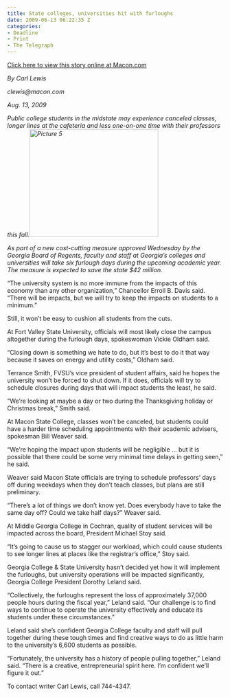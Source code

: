 ```yaml
---
title: State colleges, universities hit with furloughs
date: 2009-06-13 06:22:35 Z
categories:
- Deadline
- Print
- The Telegraph
---
```


<p><a href="http://www.macon.com/2009/08/13/808286/state-colleges-universities-hit.html">Click here to view this story online at Macon.com</a></p>
<p><em>By Carl Lewis</em></p>
<p><em>clewis@macon.com</em></p>
<p><em>Aug. 13, 2009</em></p>
<p><em>Public college students in the midstate may experience canceled classes, longer lines at the cafeteria and less one-on-one time with their professors this fall.<a href="{{ site.baseurl }}/assets/Picture-5.png"><img class="size-medium wp-image-168 alignright" title="Picture 5" src="{{ site.baseurl }}/assets/Picture-5.png" alt="Picture 5" width="300" height="251" /></a></em></p>
<p><em>As part of a new cost-cutting measure approved Wednesday by the Georgia Board of Regents, faculty and staff at Georgia’s colleges and universities will take six furlough days during the upcoming academic year. The measure is expected to save the state $42 million.</em></p>
<div id="story_text_remaining">
<p>“The university system is no more immune from the impacts of this  economy than any other organization,” Chancellor Erroll B. Davis said.  “There will be impacts, but we will try to keep the impacts on students  to a minimum.”</p>
<p>Still, it won’t be easy to cushion all students  from the cuts.</p>
<p>At Fort Valley State University, officials will  most likely close the campus altogether during the furlough days,  spokeswoman Vickie Oldham said.</p>
<p>“Closing down is something we hate  to do, but it’s best to do it that way because it saves on energy and  utility costs,” Oldham said.</p>
<p>Terrance Smith, FVSU’s vice president  of student affairs, said he hopes the university won’t be forced to  shut down. If it does, officials will try to schedule closures during  days that will impact students the least, he said.</p>
<p>“We’re looking  at maybe a day or two during the Thanksgiving holiday or Christmas  break,” Smith said.</p>
<p>At Macon State College, classes won’t be  canceled, but students could have a harder time scheduling appointments  with their academic advisers, spokesman Bill Weaver said.</p>
<p>“We’re  hoping the impact upon students will be negligible ... but it is  possible that there could be some very minimal time delays in getting  seen,” he said.</p>
<p>Weaver said Macon State officials are trying to  schedule professors’ days off during weekdays when they don’t teach  classes, but plans are still preliminary.</p>
<p>“There’s a lot of things  we don’t know yet. Does everybody have to take the same day off? Could  we take half days?” Weaver said.</p>
<p>At Middle Georgia College in  Cochran, quality of student services will be impacted across the board,  President Michael Stoy said.</p>
<p>“It’s going to cause us to stagger  our workload, which could cause students to see longer lines at places  like the registrar’s office,” Stoy said.</p>
<p>Georgia College &amp;  State University hasn’t decided yet how it will implement the furloughs,  but university operations will be impacted significantly, Georgia  College President Dorothy Leland said.</p>
<p>“Collectively, the  furloughs represent the loss of approximately 37,000 people hours during  the fiscal year,” Leland said. “Our challenge is to find ways to  continue to operate the university effectively and educate its students  under these circumstances.”</p>
<p>Leland said she’s confident Georgia  College faculty and staff will pull together during these tough times  and find creative ways to do as little harm to the university’s 6,600  students as possible.</p>
<p>“Fortunately, the university has a history  of people pulling together,” Leland said. “There is a creative,  entrepreneurial spirit here. I’m confident we’ll figure it out.”</p>
<p>To contact writer  Carl Lewis, call 744-4347.</p></div>
